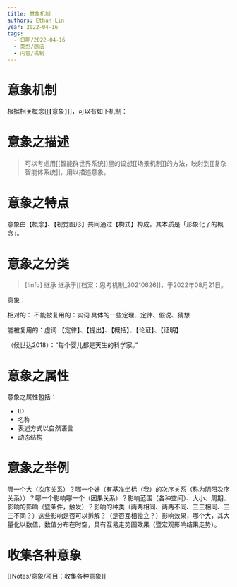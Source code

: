 ```yaml
---
title: 意象机制
authors: Ethan Lin
year: 2022-04-16 
tags:
  - 日期/2022-04-16 
  - 类型/想法 
  - 内容/机制 
---
```



# 意象机制





根据相关概念[[【意象】]]，可以有如下机制：

# 意象之描述

> 可以考虑用[[智能群世界系统]]里的设想[[场景机制]]的方法，映射到[[复杂智能体系统]]，用以描述意象。


# 意象之特点



意象由【概念】、【视觉图形】共同通过【构式】构成。其本质是「形象化了的概念」。

# 意象之分类

> [!info] 继承
> 继承于[[档案：思考机制_20210626]]，于2022年08月21日。



意象：

相对的：
不能被复用的：实词
	具体的一些定理、定律、假说、猜想

能被复用的：虚词
	【定律】、【提出】、【概括】、【论证】、【证明】

（候世达2018）：“每个婴儿都是天生的科学家。”

# 意象之属性





意象之属性包括：
- ID
- 名称
- 表述方式以自然语言
- 动态结构

# 意象之举例

哪一个大（次序关系）？哪一个好（有基准坐标（我）的次序关系（称为阴阳次序关系））？哪一个影响哪一个（因果关系）？影响范围（各种空间）、大小、周期、影响的影响（暨条件，触发）？影响的种类（两两相同、两两不同、三三相同、三三不同？）这些影响是否可以拆解？（是否互相独立？）影响效果，哪个大，其大量化以数值，数值分布在时空，具有互易走势图效果（暨宏观影响结果走势）。


# 收集各种意象


[[Notes/意象/项目：收集各种意象]]


